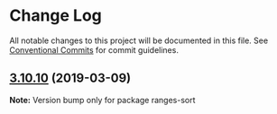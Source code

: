 # Change Log

All notable changes to this project will be documented in this file.
See [Conventional Commits](https://conventionalcommits.org) for commit guidelines.

## [3.10.10](https://gitlab.com/codsen/codsen/compare/ranges-sort@3.10.9...ranges-sort@3.10.10) (2019-03-09)

**Note:** Version bump only for package ranges-sort
